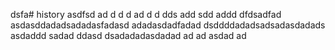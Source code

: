 dsfa# history
asdfsd
ad
d
d
d
ad
d
d
dds
add
sdd
addd
dfdsadfad
asdasddadadsadadasfadasd
adadasdadfadad
dsddddadadsadsadasdadads
asdaddd
sadad
ddasd
dsadadadasdadad
ad
ad
asdad
ad
